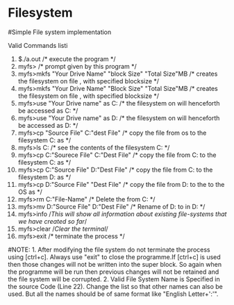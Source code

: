 # Filesystem
#Simple File system implementation

Valid Commands listi
   1.  $./a.out /* execute the program */
   2.  myfs> /* prompt given by this program */
   3.  myfs>mkfs "Your Drive Name" "block Size" "Total Size"MB /* creates the filesystem on file <Drive name>, with specified blocksize  */
   4.  myfs>mkfs "Your Drive Name" "Block Size" "Total Size"MB /* creates the filesystem on file <Drive Name>, with specified blocksize */
   5.  myfs>use "Your Drive name" as C: /* the filesystem on <Your Drive name> will henceforth be accessed as C: */
   6.  myfs>use "Your Drive name" as D: /* the filesystem on <Your Drive name> will henceforth be accessed as D: */
   7.  myfs>cp "Source File" C:"dest File" /* copy the file <Source File> from os to the filesystem C: as <Dest File> */
   8.  myfs>ls C: /* see the contents of the filesystem C: */
   9.  myfs>cp C:"Sourece File" C:"Dest File" /* copy the file <Source File> from C: to the filesystem C: as <Dest File> */
  10.  myfs>cp C:"Source File" D:"Dest File" /* copy the file <Source File> from C: to the filesystem D: as <Dest File> */
  11.  myfs>cp D:"Source File" "Dest File" /* copy the file <Source File> from D: to the to the OS as <Dest File> */
  12.  myfs>rm C:"File-Name" /* Delete the <File> from C: */
  13.  myfs>mv D:"Source File" D:"Dest File"  /* Rename  <Source File> of D: to <Dest File> in D: */ 
  14.  myfs>info /*This will show all information about existing file-systems that we have created so far*/
  15.  myfs>clear /*Clear the terminal*/
  16.  myfs>exit /* terminate the process */

#NOTE:
	1. After modifying the file system do not terminate the process using [ctrl+c]. Always use "exit" to close the programme.If [ctrl+c] is used then those changes will not be written into the super block. So again when the programme will be run then previous changes will not be retained and the file system will be corrupted.
	2. Valid File System Name is Specified in the source Code (Line 22). Change the list so that other names can also be used. But all the names should be of same format like "English Letter+':'".
